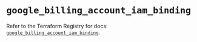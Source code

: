 # `google_billing_account_iam_binding`

Refer to the Terraform Registry for docs: [`google_billing_account_iam_binding`](https://registry.terraform.io/providers/hashicorp/google-beta/5.22.0/docs/resources/google_billing_account_iam_binding).
